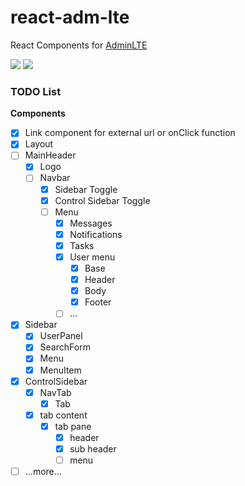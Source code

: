 # react-adm-lte

React Components for [AdminLTE](https://github.com/almasaeed2010/AdminLTE)

[![](https://travis-ci.org/falmar/react-adm-lte.svg?branch=master)](https://travis-ci.org/falmar/react-adm-lte)
[![](https://img.shields.io/codecov/c/github/falmar/react-adm-lte.svg)](https://codecov.io/gh/falmar/react-adm-lte)

### TODO List

**Components**

- [x] Link component for external url or onClick function
- [x] Layout
- [ ] MainHeader
  - [x] Logo
  - [ ] Navbar    
    - [x] Sidebar Toggle
    - [x] Control Sidebar Toggle
    - [ ] Menu
      - [x] Messages
      - [x] Notifications
      - [x] Tasks
      - [x] User menu
        - [x] Base
        - [x] Header
        - [x] Body
        - [x] Footer
      - [ ] ...
- [x] Sidebar
  - [x] UserPanel
  - [x] SearchForm
  - [x] Menu
  - [x] MenuItem
- [x] ControlSidebar
  - [x] NavTab
    - [x] Tab
  - [x] tab content
    - [x] tab pane
      - [x] header
      - [x] sub header
      - [ ] menu
- [ ] ...more...
